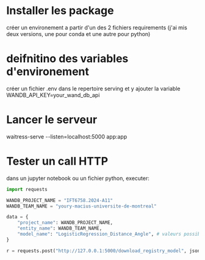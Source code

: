 # Installer les package

créer un environement a partir d'un des 2 fichiers requirements (j'ai mis deux versions, une pour conda et une autre pour python)

# deifnitino des variables d'environement

créer un fichier .env dans le repertoire serving et y ajouter 
la variable WANDB_API_KEY=your_wand_db_api

# Lancer le serveur

waitress-serve --listen=localhost:5000 app:app

# Tester un call HTTP

dans un jupyter notebook ou un fichier python, executer:
```python
import requests

WANDB_PROJECT_NAME = "IFT6758.2024-A11"
WANDB_TEAM_NAME = "youry-macius-universite-de-montreal"

data = {
    "project_name": WANDB_PROJECT_NAME,
    "entity_name": WANDB_TEAM_NAME,
    "model_name": "LogisticRegression_Distance_Angle", # valeurs possibles : LogisticRegression_Distance_Angle, LogisticRegression_Distance
}

r = requests.post("http://127.0.0.1:5000/download_registry_model", json=data)   
```

